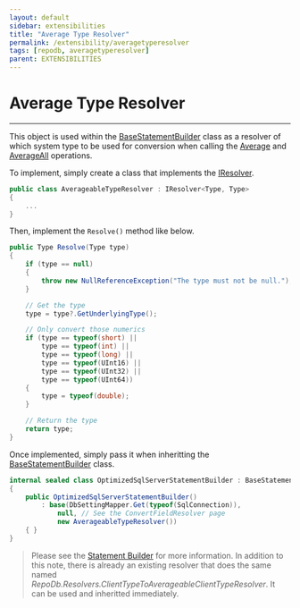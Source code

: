 ```yaml
---
layout: default
sidebar: extensibilities
title: "Average Type Resolver"
permalink: /extensibility/averagetyperesolver
tags: [repodb, averagetyperesolver]
parent: EXTENSIBILITIES
---
```


# Average Type Resolver

---

This object is used within the [BaseStatementBuilder](/class/basestatementbuilder) class as a resolver of which system type to be used for conversion when calling the [Average](/operation/average) and [AverageAll](/operation/averageall) operations.

To implement, simply create a class that implements the [IResolver](/interface/iresolver).

```csharp
public class AverageableTypeResolver : IResolver<Type, Type>
{
    ...
}
```

Then, implement the `Resolve()` method like below.

```csharp
public Type Resolve(Type type)
{
    if (type == null)
    {
        throw new NullReferenceException("The type must not be null.");
    }

    // Get the type
    type = type?.GetUnderlyingType();

    // Only convert those numerics
    if (type == typeof(short) ||
        type == typeof(int) ||
        type == typeof(long) ||
        type == typeof(UInt16) ||
        type == typeof(UInt32) ||
        type == typeof(UInt64))
    {
        type = typeof(double);
    }

    // Return the type
    return type;
}
```

Once implemented, simply pass it when inheritting the [BaseStatementBuilder](/class/basestatementbuilder) class.

```csharp
internal sealed class OptimizedSqlServerStatementBuilder : BaseStatementBuilder
{
	public OptimizedSqlServerStatementBuilder()
        : base(DbSettingMapper.Get(typeof(SqlConnection)),
            null, // See the ConvertFieldResolver page
            new AverageableTypeResolver())
	{ }
}
```

> Please see the [Statement Builder](/extensibility/statementbuilder) for more information. In addition to this note, there is already an existing resolver that does the same named *RepoDb.Resolvers.ClientTypeToAverageableClientTypeResolver*. It can be used and inheritted immediately.